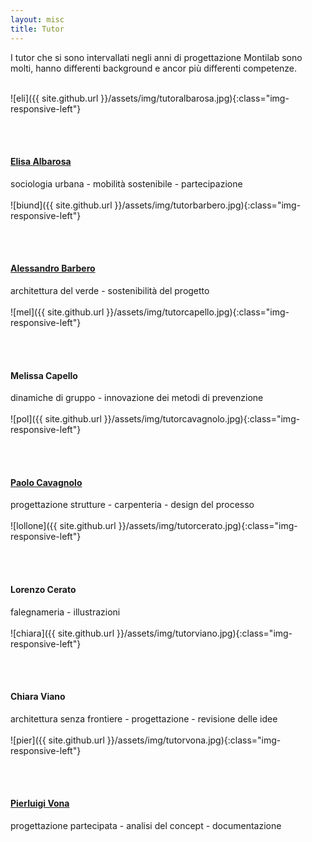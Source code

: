 ```yaml
---
layout: misc
title: Tutor
---
```


I tutor che si sono intervallati negli anni di progettazione Montilab sono molti, hanno differenti background e ancor più differenti competenze.

<br>
![eli]({{ site.github.url }}/assets/img/tutoralbarosa.jpg){:class="img-responsive-left"}

<br><br>
#### [Elisa Albarosa](https://www.linkedin.com/in/elisaalbarosa/)
sociologia urbana - mobilità sostenibile - partecipazione <br><br>
![biund]({{ site.github.url }}/assets/img/tutorbarbero.jpg){:class="img-responsive-left"}

<br><br>
#### [Alessandro Barbero](https://www.linkedin.com/in/alessandro-barbero-99429183/)
architettura del verde - sostenibilità del progetto <br><br>
![mel]({{ site.github.url }}/assets/img/tutorcapello.jpg){:class="img-responsive-left"}

<br><br>
#### Melissa Capello
dinamiche di gruppo - innovazione dei metodi di prevenzione <br><br>
![pol]({{ site.github.url }}/assets/img/tutorcavagnolo.jpg){:class="img-responsive-left"}

<br><br>
#### [Paolo Cavagnolo](https://github.com/paolocavagnolo)
progettazione strutture - carpenteria - design del processo <br><br>
![lollone]({{ site.github.url }}/assets/img/tutorcerato.jpg){:class="img-responsive-left"}

<br><br>
#### Lorenzo Cerato
falegnameria - illustrazioni <br><br>
![chiara]({{ site.github.url }}/assets/img/tutorviano.jpg){:class="img-responsive-left"}

<br><br>
#### Chiara Viano
architettura senza frontiere - progettazione - revisione delle idee <br><br>
![pier]({{ site.github.url }}/assets/img/tutorvona.jpg){:class="img-responsive-left"}

<br><br>
#### [Pierluigi Vona](https://www.linkedin.com/in/pierluigi-vona-30415812b/)
progettazione partecipata - analisi del concept - documentazione <br><br>
